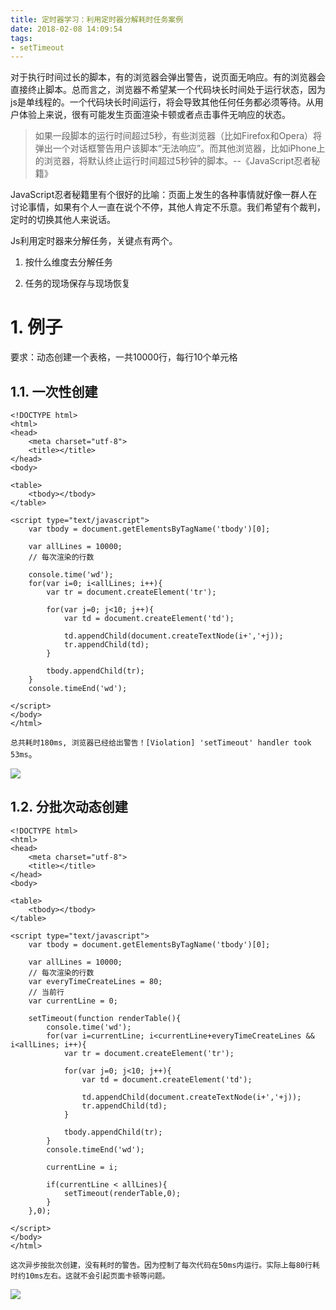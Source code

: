 ```yaml
---
title: 定时器学习：利用定时器分解耗时任务案例
date: 2018-02-08 14:09:54
tags:
- setTimeout
---
```


对于执行时间过长的脚本，有的浏览器会弹出警告，说页面无响应。有的浏览器会直接终止脚本。总而言之，浏览器不希望某一个代码块长时间处于运行状态，因为js是单线程的。一个代码块长时间运行，将会导致其他任何任务都必须等待。从用户体验上来说，很有可能发生页面渲染卡顿或者点击事件无响应的状态。

> 如果一段脚本的运行时间超过5秒，有些浏览器（比如Firefox和Opera）将弹出一个对话框警告用户该脚本“无法响应”。而其他浏览器，比如iPhone上的浏览器，将默认终止运行时间超过5秒钟的脚本。--《JavaScript忍者秘籍》

JavaScript忍者秘籍里有个很好的比喻：页面上发生的各种事情就好像一群人在讨论事情，如果有个人一直在说个不停，其他人肯定不乐意。我们希望有个裁判，定时的切换其他人来说话。

Js利用定时器来分解任务，关键点有两个。

1. 按什么维度去分解任务

2. 任务的现场保存与现场恢复

# 1. 例子
要求：动态创建一个表格，一共10000行，每行10个单元格

## 1.1. 一次性创建
```
<!DOCTYPE html>
<html>
<head>
	<meta charset="utf-8">
	<title></title>
</head>
<body>

<table>
	<tbody></tbody>
</table>

<script type="text/javascript">
	var tbody = document.getElementsByTagName('tbody')[0];

	var allLines = 10000;
	// 每次渲染的行数

	console.time('wd');
	for(var i=0; i<allLines; i++){
		var tr = document.createElement('tr');

		for(var j=0; j<10; j++){
			var td = document.createElement('td');

			td.appendChild(document.createTextNode(i+','+j));
			tr.appendChild(td);
		}

		tbody.appendChild(tr);
	}
	console.timeEnd('wd');

</script>
</body>
</html>
```
`总共耗时180ms, 浏览器已经给出警告！[Violation] 'setTimeout' handler took 53ms`。

![](https://wdd-images.oss-cn-shanghai.aliyuncs.com/20180208141029_DSFYi3_Screenshot.jpeg)


## 1.2. 分批次动态创建
```
<!DOCTYPE html>
<html>
<head>
	<meta charset="utf-8">
	<title></title>
</head>
<body>

<table>
	<tbody></tbody>
</table>

<script type="text/javascript">
	var tbody = document.getElementsByTagName('tbody')[0];

	var allLines = 10000;
	// 每次渲染的行数
	var everyTimeCreateLines = 80;
	// 当前行
	var currentLine = 0;

	setTimeout(function renderTable(){
		console.time('wd');
		for(var i=currentLine; i<currentLine+everyTimeCreateLines && i<allLines; i++){
			var tr = document.createElement('tr');

			for(var j=0; j<10; j++){
				var td = document.createElement('td');

				td.appendChild(document.createTextNode(i+','+j));
				tr.appendChild(td);
			}

			tbody.appendChild(tr);
		}
		console.timeEnd('wd');

		currentLine = i;

		if(currentLine < allLines){
			setTimeout(renderTable,0);
		}
	},0);

</script>
</body>
</html>
```
`这次异步按批次创建，没有耗时的警告。因为控制了每次代码在50ms内运行。实际上每80行耗时约10ms左右。这就不会引起页面卡顿等问题。`

![](https://wdd-images.oss-cn-shanghai.aliyuncs.com/20180208141052_DlS2x4_Screenshot.jpeg)


  [1]: /img/bVLoTq
  [2]: /img/bVLoUo
